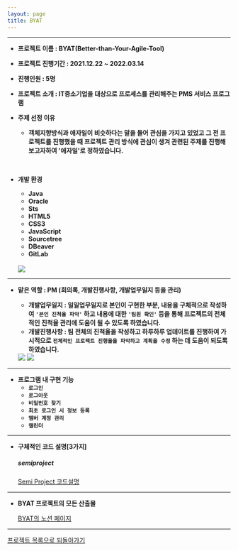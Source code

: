 ```yaml
---
layout: page
title: BYAT
---
```

***

- **프로젝트 이름 : BYAT(Better-than-Your-Agile-Tool)**  

- **프로젝트 진행기간 : 2021.12.22 ~ 2022.03.14**

- **진행인원 : 5명**

- **프로젝트 소개 : IT중소기업을 대상으로 프로세스를 관리해주는 PMS 서비스 프로그램**

- **주제 선정 이유**
  - **객체지향방식과 애자일이 비슷하다는 말을 들어 관심을 가지고 있었고 그 전 프로젝트를 진행했을 때
      프로젝트 관리 방식에 관심이 생겨 관련된 주제를 진행해보고자하여 '애자일'로 정하였습니다.**  
<br/>

<!-- - **애자일 기반 협업툴을 워터풀 방식으로 구현한 이유**
  - **애자일의 스프린터는 보통 2~4주의 기간을 가지지만 저희는 3~4주라는 짧은 구현기간을 가졌고 `애자일 방식은
      장기적인 프로젝트에 적합`하기 떄문에 워터폴 방식으로 구현하였습니다.**  
<br/>       -->

- **개발 환경**
  - **Java**
  - **Oracle**
  - **Sts** 
  - **HTML5**
  - **CSS3**
  - **JavaScript** 
  - **Sourcetree** 
  - **DBeaver**
  - **GitLab**
  
  <br/>
  
  <img src="../img/semiTools.png">

***

- **맡은 역할 : PM (회의록, 개발진행사항, 개발업무일지 등을 관리)**

  * **개발업무일지 : 일일업무일지로 본인이 구현한 부분, 내용을 구체적으로 작성하여 `'본인 진척율 파악'` 하고 내용에 대한 `'팀원 확인'` 등을 통해 프로젝트의 전체적인 진척율 관리에 도움이 될 수 있도록 하였습니다.**
  * **개발진행사항 : 팀 전체의 진척율을 작성하고 하루하루 업데이트를 진행하여 가시적으로 `전체적인 프로젝트 진행율을 파악하고 계획을 수정` 하는 데 도움이 되도록 하였습니다.**

  <img src="../img/SemiMeetingLog.png">

  <img src="../img/SemiProgress.png">

<!--   <img src="../img/semiIssueTracking.png"> -->


<!-- ***

- **팀원 한마디 : '적극적이며 의사소통이 활발한 팀원'**

  <img src="../img/semiProjectTeamIntroduce.png">

 -->

***

- **프로그램 내 구현 기능** 
  - **`로그인`** 
  - **`로그아웃`**
  - **`비밀번호 찾기`**
  - **`최초 로그인 시 정보 등록`**
  - **`멤버 계정 관리`**
  - **`캘린더`** 

<!-- 
- **프로그램 내 구현 기능** 
  - **로그인  : 일반 멤버,관리자 등 사용자가 로그인 할 수 있도록 하는 목적을 가진 기능** 
  - **로그아웃 : 일반 멤버, 관리자 등 사용자가 로그아웃 할 수 있도록 하는  목적을 가진 기능**
  - **비밀번호 찾기 : 일반 멤버가 비밀번호를 잊어버렸을 경우 비밀번호를 찾고 변경할 수 있도록 하는  목적을 가진 기능**
  - **최초 로그인 시 정보 등록 : 최초 로그인 시 사용자의 정보를 강제로 등록할 수 있도록 하는  목적을 가진 기능**
  - **멤버 계정 관리 :  관리자가 멤버 계정 추가 , 수정, 삭제 할 수 있도록 하는  목적을 가진 기능**
  - **캘린더 : 일반 멤버, 관리자 등 사용자가 일정을 조회, 생성, 수정, 삭제 할 수 있도록 하는 목적을 가진 기능** 
   -->
***

- **구체적인 코드 설명[3가지]**
  ##### semiproject  
  [Semi Project 코드설명](semiprojectcode.md)  

***

- **BYAT 프로젝트의 모든 산출물**  

  [BYAT의 노션 페이지](http://)


***

[프로젝트 목록으로 되돌아가기](https://leesohyeon96.github.io/projects/)
